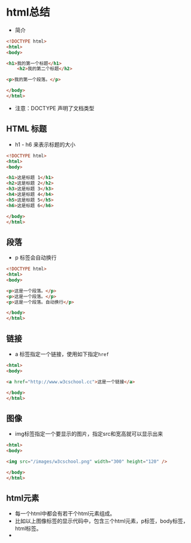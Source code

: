 # html总结

- 简介

```html
<!DOCTYPE html>
<html>
<body>

<h1>我的第一个标题</h1>
	<h2>我的第二个标题</h2>

<p>我的第一个段落。</p>

</body>
</html>
```

- 注意：DOCTYPE 声明了文档类型

## HTML 标题
- h1 - h6 来表示标题的大小

```html
<!DOCTYPE html>
<html>
<body>

<h1>这是标题 1</h1>
<h2>这是标题 2</h2>
<h3>这是标题 3</h3>
<h4>这是标题 4</h4>
<h5>这是标题 5</h5>
<h6>这是标题 6</h6>

</body>
</html>
```

## 段落
- p 标签会自动换行

```html
<!DOCTYPE html>
<html>
<body>

<p>这是一个段落。</p>
<p>这是一个段落。</p>
<p>这是一个段落。自动换行</p>

</body>
</html>
```

## 链接
- a 标签指定一个链接，使用如下指定`href`

```html
<html>
<body>

<a href="http://www.w3cschool.cc">这是一个链接</a>

</body>
</html>
```
## 图像
- img标签指定一个要显示的图片，指定src和宽高就可以显示出来

```html
<html>
<body>

<img src="/images/w3cschool.png" width="300" height="120" />

</body>
</html>
```

## html元素
- 每一个html中都会有若干个html元素组成。
- 比如以上图像标签的显示代码中，包含三个html元素，p标签，body标签，html标签。
- 